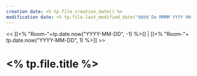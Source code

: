 ```yaml
---
creation date: <% tp.file.creation_date() %> 
modification date: <% tp.file.last_modified_date("dddd Do MMMM YYYY HH:mm:ss") %>
--- 
```


<< [[<% "Room-"+tp.date.now("YYYY-MM-DD", -1) %>]] | [[<% "Room-"+ tp.date.now("YYYY-MM-DD", 1) %>]] >> 

# <% tp.file.title %> 
